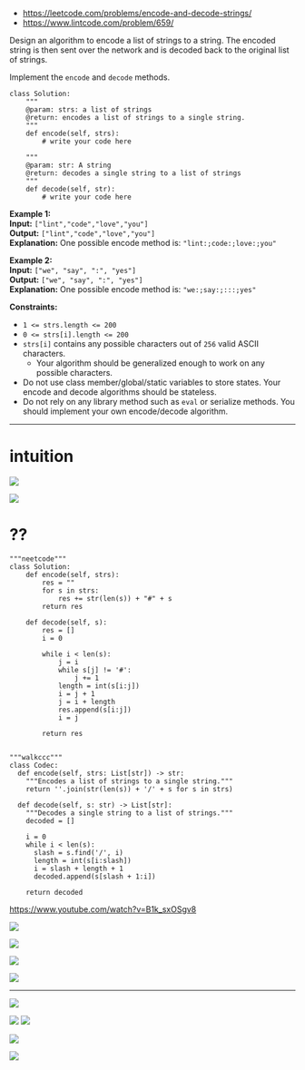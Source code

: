 - https://leetcode.com/problems/encode-and-decode-strings/
- https://www.lintcode.com/problem/659/

Design an algorithm to encode a list of strings to a string. The encoded string is then sent over the network and is decoded back to the original list of strings.

Implement the `encode` and `decode` methods.


```
class Solution:
    """
    @param: strs: a list of strings
    @return: encodes a list of strings to a single string.
    """
    def encode(self, strs):
        # write your code here

    """
    @param: str: A string
    @return: decodes a single string to a list of strings
    """
    def decode(self, str):
        # write your code here
```


**Example 1:**  
**Input:** `["lint","code","love","you"]`  
**Output:** `["lint","code","love","you"]`  
**Explanation:** One possible encode method is: `"lint:;code:;love:;you"`

**Example 2:**  
**Input:** `["we", "say", ":", "yes"]`  
**Output:** `["we", "say", ":", "yes"]`  
**Explanation:** One possible encode method is: `"we:;say:;:::;yes"`


**Constraints:**
- `1 <= strs.length <= 200`
- `0 <= strs[i].length <= 200`
- `strs[i]` contains any possible characters out of `256` valid ASCII characters.
	- Your algorithm should be generalized enough to work on any possible characters.
- Do not use class member/global/static variables to store states. Your encode and decode algorithms should be stateless.
- Do not rely on any library method such as `eval` or serialize methods. You should implement your own encode/decode algorithm.


---


# intuition
![](../!assets/attachments/Pasted%20image%2020240226101929.png)

![](../!assets/attachments/Pasted%20image%2020240226101943.png)




# ??
```
"""neetcode"""
class Solution:
    def encode(self, strs):
        res = ""
        for s in strs:
            res += str(len(s)) + "#" + s
        return res

    def decode(self, s):
        res = []
        i = 0
        
        while i < len(s):
            j = i
            while s[j] != '#':
                j += 1
            length = int(s[i:j])
            i = j + 1
            j = i + length
            res.append(s[i:j])
            i = j
            
        return res


"""walkccc"""
class Codec:
  def encode(self, strs: List[str]) -> str:
    """Encodes a list of strings to a single string."""
    return ''.join(str(len(s)) + '/' + s for s in strs)

  def decode(self, s: str) -> List[str]:
    """Decodes a single string to a list of strings."""
    decoded = []

    i = 0
    while i < len(s):
      slash = s.find('/', i)
      length = int(s[i:slash])
      i = slash + length + 1
      decoded.append(s[slash + 1:i])

    return decoded
```



https://www.youtube.com/watch?v=B1k_sxOSgv8


![](../!assets/attachments/Pasted%20image%2020240226101958.png)


![](../!assets/attachments/Pasted%20image%2020240225114535.png)

![](../!assets/attachments/Pasted%20image%2020240225114607.png)


![](../!assets/attachments/Pasted%20image%2020240225114623.png)


---


![](../!assets/attachments/Pasted%20image%2020240225120902.png)


![](../!assets/attachments/Pasted%20image%2020240225121241.png)
![](../!assets/attachments/Pasted%20image%2020240225121249.png)




![](../!assets/attachments/Pasted%20image%2020240225121322.png)

![](../!assets/attachments/Pasted%20image%2020240225121347.png)